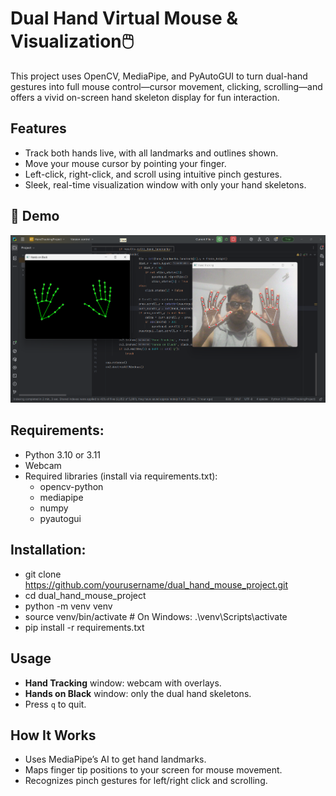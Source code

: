 # Dual Hand Virtual Mouse & Visualization🖱️
  
This project uses OpenCV, MediaPipe, and PyAutoGUI to turn dual-hand gestures into full mouse control—cursor movement, clicking, scrolling—and offers a vivid on-screen hand skeleton display for fun interaction.

## Features
- Track both hands live, with all landmarks and outlines shown.
- Move your mouse cursor by pointing your finger.
- Left-click, right-click, and scroll using intuitive pinch gestures.
- Sleek, real-time visualization window with only your hand skeletons.

## 📸 Demo

![Hand Mouse Demo](demo.png)

## Requirements:

- Python 3.10 or 3.11
- Webcam
- Required libraries (install via requirements.txt):
  - opencv-python
  - mediapipe
  - numpy
  - pyautogui

##  Installation: 
- git clone https://github.com/yourusername/dual_hand_mouse_project.git
- cd dual_hand_mouse_project
- python -m venv venv
- source venv/bin/activate # On Windows: .\venv\Scripts\activate
- pip install -r requirements.txt



##  Usage
- **Hand Tracking** window: webcam with overlays.
- **Hands on Black** window: only the dual hand skeletons.
- Press `q` to quit.

## How It Works

- Uses MediaPipe’s AI to get hand landmarks.
- Maps finger tip positions to your screen for mouse movement.
- Recognizes pinch gestures for left/right click and scrolling.



